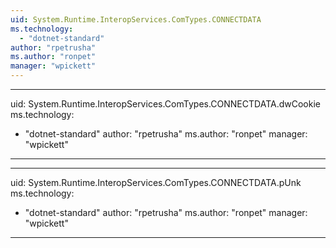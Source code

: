 ```yaml
---
uid: System.Runtime.InteropServices.ComTypes.CONNECTDATA
ms.technology: 
  - "dotnet-standard"
author: "rpetrusha"
ms.author: "ronpet"
manager: "wpickett"
---
```


---
uid: System.Runtime.InteropServices.ComTypes.CONNECTDATA.dwCookie
ms.technology: 
  - "dotnet-standard"
author: "rpetrusha"
ms.author: "ronpet"
manager: "wpickett"
---

---
uid: System.Runtime.InteropServices.ComTypes.CONNECTDATA.pUnk
ms.technology: 
  - "dotnet-standard"
author: "rpetrusha"
ms.author: "ronpet"
manager: "wpickett"
---
